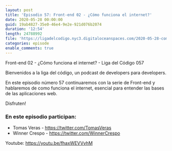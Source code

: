 ```yaml
---
layout: post
title: 'Episodio 57: Front-end 02 - ¿Cómo funciona el internet?'
date: 2020-05-28 00:00:00
guid: 19ab4827-35e0-46e4-9e2e-921d076b2074
duration: '12:54'
length: 24788992
file: 'https://ligadelcodigo.nyc3.digitaloceanspaces.com/2020-05-28-como-funciona-el-internet.mp3'
categories: episode
enable_comments: true
---
```


Front-end 02 - ¿Cómo funciona el internet? - Liga del Código 057

Bienvenidos a la liga del código, un podcast de developers para developers. 

En este episodio número 57 continuaremos con la serie de Front-end y hablaremos de como funciona el internet, esencial  para entender las bases de las aplicaciones web.

Disfruten!

### En este episodio participan:
- Tomas Veras - https://twitter.com/TomasVeras
- Winner Crespo - https://twitter.com/WinnerCrespo

Youtube: https://youtu.be/fhaxWEVVvhM
